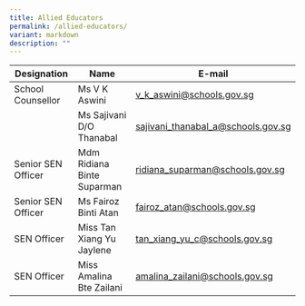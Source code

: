 ```yaml
---
title: Allied Educators
permalink: /allied-educators/
variant: markdown
description: ""
---
```

| Designation | Name | E-mail |
| --- | --- | --- |
| School Counsellor | Ms V K Aswini | v_k_aswini@schools.gov.sg
| | Ms Sajivani D/O Thanabal | sajivani_thanabal_a@schools.gov.sg
| Senior SEN Officer | Mdm Ridiana Binte Suparman | ridiana_suparman@schools.gov.sg
| Senior SEN Officer | Ms Fairoz Binti Atan | fairoz_atan@schools.gov.sg
| SEN Officer | Miss Tan Xiang Yu Jaylene | tan_xiang_yu_c@schools.gov.sg
| SEN Officer | Miss Amalina Bte Zailani | amalina_zailani@schools.gov.sg